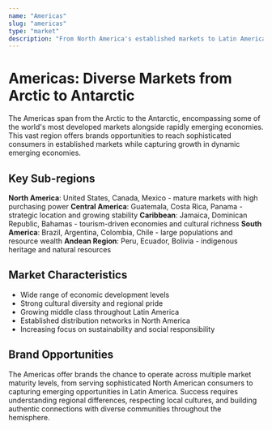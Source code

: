 ```yaml
---
name: "Americas"
slug: "americas"
type: "market"
description: "From North America's established markets to Latin America's emerging economies, offering diverse opportunities across the Western Hemisphere"
---
```


# Americas: Diverse Markets from Arctic to Antarctic

The Americas span from the Arctic to the Antarctic, encompassing some of the world's most developed markets alongside rapidly emerging economies. This vast region offers brands opportunities to reach sophisticated consumers in established markets while capturing growth in dynamic emerging economies.

## Key Sub-regions

**North America**: United States, Canada, Mexico - mature markets with high purchasing power
**Central America**: Guatemala, Costa Rica, Panama - strategic location and growing stability
**Caribbean**: Jamaica, Dominican Republic, Bahamas - tourism-driven economies and cultural richness
**South America**: Brazil, Argentina, Colombia, Chile - large populations and resource wealth
**Andean Region**: Peru, Ecuador, Bolivia - indigenous heritage and natural resources

## Market Characteristics

- Wide range of economic development levels
- Strong cultural diversity and regional pride
- Growing middle class throughout Latin America
- Established distribution networks in North America
- Increasing focus on sustainability and social responsibility

## Brand Opportunities

The Americas offer brands the chance to operate across multiple market maturity levels, from serving sophisticated North American consumers to capturing emerging opportunities in Latin America. Success requires understanding regional differences, respecting local cultures, and building authentic connections with diverse communities throughout the hemisphere.